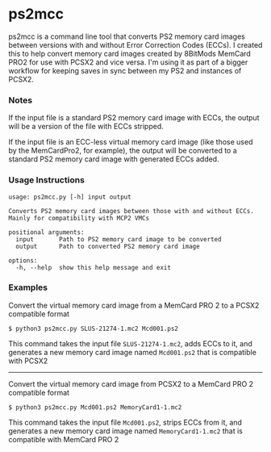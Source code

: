 # ps2mcc

ps2mcc is a command line tool that converts PS2 memory card images between versions with and without Error Correction Codes (ECCs). I created this to help convert memory card images created by 8BitMods MemCard PRO2 for use with PCSX2 and vice versa. I'm using it as part of a bigger workflow for keeping saves in sync between my PS2 and instances of PCSX2.

### Notes
If the input file is a standard PS2 memory card image with ECCs, the output will be a version of the file with ECCs stripped.

If the input file is an ECC-less virtual memory card image (like those used by the MemCardPro2, for example), the output will be converted to a standard PS2 memory card image with generated ECCs added.

### Usage Instructions
```
usage: ps2mcc.py [-h] input output

Converts PS2 memory card images between those with and without ECCs. Mainly for compatibility with MCP2 VMCs

positional arguments:
  input       Path to PS2 memory card image to be converted
  output      Path to converted PS2 memory card image

options:
  -h, --help  show this help message and exit
```

### Examples
Convert the virtual memory card image from a MemCard PRO 2 to a PCSX2 compatible format
```
$ python3 ps2mcc.py SLUS-21274-1.mc2 Mcd001.ps2
```
This command takes the input file `SLUS-21274-1.mc2`, adds ECCs to it, and generates a new memory card image named `Mcd001.ps2` that is compatible with PCSX2
***

Convert the virtual memory card image from PCSX2 to a MemCard PRO 2 compatible format
```
$ python3 ps2mcc.py Mcd001.ps2 MemoryCard1-1.mc2
```
This command takes the input file `Mcd001.ps2`, strips ECCs from it, and generates a new memory card image named `MemoryCard1-1.mc2` that is compatible with MemCard PRO 2

